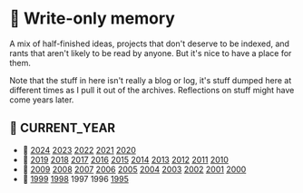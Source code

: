 # 💾 Write-only memory

A mix of half-finished ideas, projects that don't deserve to be indexed, and
rants that aren't likely to be read by anyone. But it's nice to have a place
for them.

Note that the stuff in here isn't really a blog or log, it's stuff dumped here
at different times as I pull it out of the archives. Reflections on stuff might
have come years later.

## 📅 CURRENT\_YEAR

* 👴 [2024](2024) [2023](2023) [2022](2022) [2021](2021) [2020](2020)
* 🧑 [2019](2019) [2018](2018) [2017](2017) [2016](2016) [2015](2015) [2014](2014)
  [2013](2013) [2012](2012) [2011](2011) [2010](2010)
* 🧑 [2009](2009) [2008](2008) [2007](2007) [2006](2006) [2005](2005) [2004](2004)
  [2003](2003) [2002](2002) [2001](2001) [2000](2000)
* 👶 [1999](1999) [1998](1998) 1997 1996 [1995](1995)
